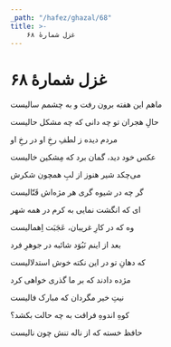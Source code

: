```yaml
---
_path: "/hafez/ghazal/68"
title: >-
    غزل شمارهٔ ۶۸
---
```

# غزل شمارهٔ ۶۸

<div class="b" id="bn1"><div class="m1"><p>ماهم این هفته برون رفت و به چشمم سالیست</p></div>
<div class="m2"><p>حالِ هجران تو چه دانی که چه مشکل حالیست</p></div></div>
<div class="b" id="bn2"><div class="m1"><p>مردم دیده ز لطفِ رخِ او در رخِ او</p></div>
<div class="m2"><p>عکس خود دید، گمان برد که مِشکین خالیست</p></div></div>
<div class="b" id="bn3"><div class="m1"><p>می‌چکد شیر هنوز از لبِ همچون شکرش</p></div>
<div class="m2"><p>گر چه در شیوه گری هر مژه‌اش قَتّالیست</p></div></div>
<div class="b" id="bn4"><div class="m1"><p>ای که انگشت نمایی به کرم در همه شهر</p></div>
<div class="m2"><p>وه که در کارِ غریبان، عَجَبَت اِهمالیست</p></div></div>
<div class="b" id="bn5"><div class="m1"><p>بعد از اینم نَبُوَد شائبه در جوهرِ فرد</p></div>
<div class="m2"><p>که دهانِ تو در این نکته خوش استدلالیست</p></div></div>
<div class="b" id="bn6"><div class="m1"><p>مژده دادند که بر ما گذری خواهی کرد</p></div>
<div class="m2"><p>نیتِ خیر مگردان که مبارک فالیست</p></div></div>
<div class="b" id="bn7"><div class="m1"><p>کوهِ اندوهِ فراقت به چه حالت بکشد؟</p></div>
<div class="m2"><p>حافظ خسته که از ناله تنش چون نالیست</p></div></div>
